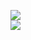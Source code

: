 [![](https://img.shields.io/badge/Made%20With-Github%20Spray-lightgrey.svg?style=for-the-badge&logo=github)](https://github.com/Annihil/github-spray#20143)  
[![](https://i.imgur.com/2DrTn0Z.gif)](https://github.com/Annihil/github-spray)